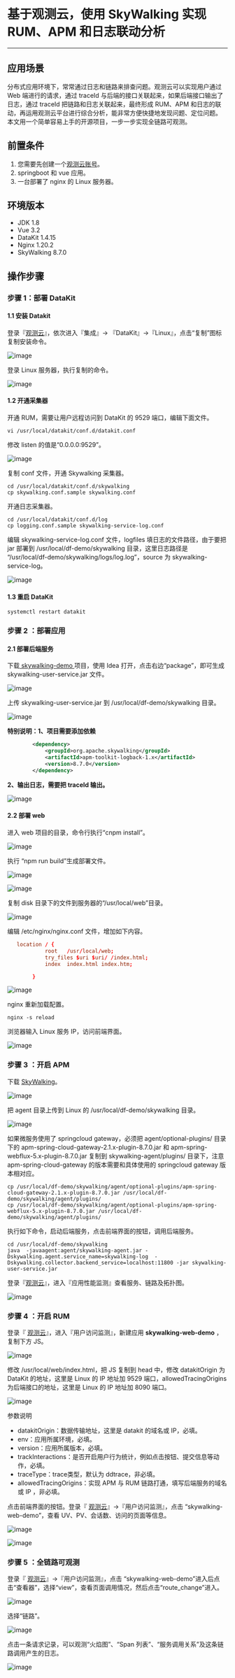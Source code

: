 # 基于观测云，使用 SkyWalking 实现 RUM、APM 和日志联动分析

---

## 应用场景

分布式应用环境下，常常通过日志和链路来排查问题。观测云可以实现用户通过 Web 端进行的请求，通过 traceId 与后端的接口关联起来，如果后端接口输出了日志，通过 traceId 把链路和日志关联起来，最终形成 RUM、APM 和日志的联动，再运用观测云平台进行综合分析，能非常方便快捷地发现问题、定位问题。
本文用一个简单容易上手的开源项目，一步一步实现全链路可观测。

## 前置条件

1. 您需要先创建一个[观测云账号](https://www.guance.com/)。
2. springboot 和 vue 应用。
3. 一台部署了 nginx 的 Linux 服务器。

## 环境版本

- JDK 1.8
- Vue 3.2
- DataKit 1.4.15
- Nginx 1.20.2
- SkyWalking 8.7.0

## 操作步骤

### 步骤 1：部署 DataKit

#### 1.1 安装 Datakit

登录『[观测云](https://console.guance.com/)』，依次进入『集成』-> 『DataKit』->『Linux』，点击“复制”图标复制安装命令。

![image](../images/skywalking-apm-rum-log/1.png)	

登录 Linux 服务器，执行复制的命令。

![image](../images/skywalking-apm-rum-log/2.png)

#### 1.2 开通采集器

开通 RUM，需要让用户远程访问到 DataKit 的 9529 端口，编辑下面文件。

```shell
vi /usr/local/datakit/conf.d/datakit.conf
```
修改 listen 的值是“0.0.0.0:9529”。   

![image](../images/skywalking-apm-rum-log/3.png)

复制 conf 文件，开通 Skywalking 采集器。

```shell
cd /usr/local/datakit/conf.d/skywalking
cp skywalking.conf.sample skywalking.conf
```

开通日志采集器。

```shell
cd /usr/local/datakit/conf.d/log
cp logging.conf.sample skywalking-service-log.conf
```

编辑 skywalking-service-log.conf 文件，logfiles 填日志的文件路径，由于要把 jar 部署到 /usr/local/df-demo/skywalking 目录，这里日志路径是 “/usr/local/df-demo/skywalking/logs/log.log”，source 为 skywalking-service-log。

![image](../images/skywalking-apm-rum-log/4.png)

#### 1.3 重启 DataKit

```shell
systemctl restart datakit
```

### 步骤 2 ：部署应用

#### 2.1 部署后端服务

下载[ skywalking-demo ](https://github.com/stevenliu2020/skywalking-demo)项目，使用 Idea 打开，点击右边“package”，即可生成 skywalking-user-service.jar 文件。

![image](../images/skywalking-apm-rum-log/5.png)

上传 skywalking-user-service.jar 到 /usr/local/df-demo/skywalking 目录。

![image](../images/skywalking-apm-rum-log/6.png)

**特别说明：1、项目需要添加依赖**

```xml
        <dependency>
            <groupId>org.apache.skywalking</groupId>
            <artifactId>apm-toolkit-logback-1.x</artifactId>
            <version>8.7.0</version>
        </dependency>
```

**2、输出日志，需要把 traceId 输出。**

![image](../images/skywalking-apm-rum-log/7.png)

#### 2.2 部署 web

进入 web 项目的目录，命令行执行“cnpm install”。

![image](../images/skywalking-apm-rum-log/8.png)

执行 “npm run build”生成部署文件。

![image](../images/skywalking-apm-rum-log/9.png)

![image](../images/skywalking-apm-rum-log/10.png)

复制 disk 目录下的文件到服务器的“/usr/local/web”目录。

![image](../images/skywalking-apm-rum-log/11.png)

编辑 /etc/nginx/nginx.conf 文件，增加如下内容。

```toml
   location / {
            root   /usr/local/web;
            try_files $uri $uri/ /index.html;
            index  index.html index.htm;

        }

```

![image](../images/skywalking-apm-rum-log/12.png)

nginx 重新加载配置。

```shell
nginx -s reload
```

浏览器输入 Linux 服务 IP，访问前端界面。

![image](../images/skywalking-apm-rum-log/13.png)

### 步骤 3 ：开启 APM

下载 [SkyWalking](https://archive.apache.org/dist/skywalking/8.7.0/)。

![image](../images/skywalking-apm-rum-log/14.png)

把 agent 目录上传到 Linux 的 /usr/local/df-demo/skywalking 目录。

![image](../images/skywalking-apm-rum-log/15.png)

如果微服务使用了 springcloud gateway，必须把 agent/optional-plugins/ 目录下的 apm-spring-cloud-gateway-2.1.x-plugin-8.7.0.jar 和 apm-spring-webflux-5.x-plugin-8.7.0.jar 复制到 skywalking-agent/plugins/ 目录下，注意 apm-spring-cloud-gateway 的版本需要和具体使用的 springcloud gateway 版本相对应。

```shell
cp /usr/local/df-demo/skywalking/agent/optional-plugins/apm-spring-cloud-gateway-2.1.x-plugin-8.7.0.jar /usr/local/df-demo/skywalking/agent/plugins/
cp /usr/local/df-demo/skywalking/agent/optional-plugins/apm-spring-webflux-5.x-plugin-8.7.0.jar /usr/local/df-demo/skywalking/agent/plugins/
```

执行如下命令，启动后端服务，点击前端界面的按钮，调用后端服务。

```shell
cd /usr/local/df-demo/skywalking
java  -javaagent:agent/skywalking-agent.jar -Dskywalking.agent.service_name=skywalking-log  -Dskywalking.collector.backend_service=localhost:11800 -jar skywalking-user-service.jar
```

登录『[观测云](https://console.guance.com/)』，进入『应用性能监测』查看服务、链路及拓扑图。

![image](../images/skywalking-apm-rum-log/16.png)

### 步骤 4 ：开启 RUM

登录『 [观测云](https://console.guance.com/)』，进入『用户访问监测』，新建应用 **skywalking-web-demo** ，复制下方 JS。

![image](../images/skywalking-apm-rum-log/17.png)

修改 /usr/local/web/index.html，把 JS 复制到 head 中，修改 datakitOrigin 为 DataKit 的地址，这里是 Linux 的 IP 地址加 9529 端口，allowedTracingOrigins 为后端接口的地址，这里是 Linux 的 IP 地址加 8090 端口。

![image](../images/skywalking-apm-rum-log/18.png)

参数说明

- datakitOrigin：数据传输地址，这里是 datakit 的域名或 IP，必填。
- env：应用所属环境，必填。
- version：应用所属版本，必填。
- trackInteractions：是否开启用户行为统计，例如点击按钮、提交信息等动作，必填。
- traceType：trace类型，默认为 ddtrace，非必填。
- allowedTracingOrigins：实现 APM 与 RUM 链路打通，填写后端服务的域名或 IP ，非必填。

点击前端界面的按钮。登录『 [观测云](https://console.guance.com/)』->『用户访问监测』，点击 “skywalking-web-demo”，查看 UV、PV、会话数、访问的页面等信息。

![image](../images/skywalking-apm-rum-log/19.png)

![image](../images/skywalking-apm-rum-log/20.png)

### 步骤 5 ：全链路可观测

登录『 [观测云](https://console.guance.com/)』->『用户访问监测』，点击 “skywalking-web-demo”进入后点击“查看器”，选择“view”，查看页面调用情况，然后点击“route_change”进入。

![image](../images/skywalking-apm-rum-log/21.png)

选择“链路”。

![image](../images/skywalking-apm-rum-log/22.png)

点击一条请求记录，可以观测“火焰图”、“Span 列表”、“服务调用关系”及这条链路调用产生的日志。

![image](../images/skywalking-apm-rum-log/23.png)


